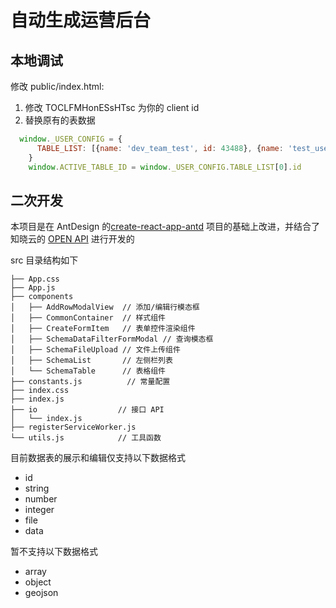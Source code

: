 # 自动生成运营后台

## 本地调试
修改 public/index.html:

1. 修改 TOCLFMHonESsHTsc 为你的 client id
2. 替换原有的表数据
```javascript
  window._USER_CONFIG = {
      TABLE_LIST: [{name: 'dev_team_test', id: 43488}, {name: 'test_user_dash', id: 52124}]
    }
    window.ACTIVE_TABLE_ID = window._USER_CONFIG.TABLE_LIST[0].id
```

## 二次开发

本项目是在 AntDesign 的[create-react-app-antd](https://github.com/ant-design/create-react-app-antd) 项目的基础上改进，并结合了知晓云的 [OPEN API](https://doc.minapp.com/open-api/) 进行开发的

src 目录结构如下
```text
├── App.css 
├── App.js
├── components
│   ├── AddRowModalView  // 添加/编辑行模态框
│   ├── CommonContainer  // 样式组件
│   ├── CreateFormItem   // 表单控件渲染组件
│   ├── SchemaDataFilterFormModal // 查询模态框
│   ├── SchemaFileUpload // 文件上传组件
│   ├── SchemaList       // 左侧栏列表
│   └── SchemaTable      // 表格组件
├── constants.js          // 常量配置
├── index.css
├── index.js
├── io                  // 接口 API
│   └── index.js
├── registerServiceWorker.js
└── utils.js            // 工具函数

```

目前数据表的展示和编辑仅支持以下数据格式
- id
- string
- number
- integer
- file
- data

暂不支持以下数据格式
- array
- object
- geojson